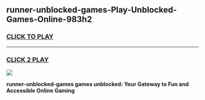 
## runner-unblocked-games-Play-Unblocked-Games-Online-983h2
<h3>
<a href="https://premium76.site?title=runner-unblocked-games&ref=24A">CLICK TO PLAY</a></h3>
<hr>

<h3>
<a href="https://premium76.site?title=runner-unblocked-games&ref=24A">CLICK 2 PLAY</a>
  
</h3>

<a href="https://premium76.site?title=runner-unblocked-games&ref=24A"><img src="https://clearcache.store/games.png"></a>


**runner-unblocked-games games unblocked: Your Gateway to Fun and Accessible Online Gaming**
